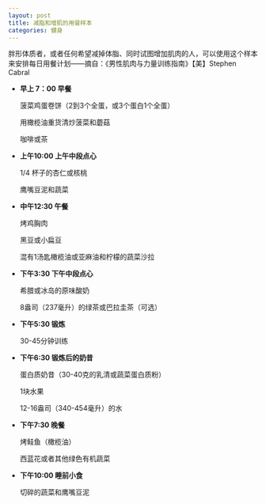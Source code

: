 ```yaml
---
layout: post
title: 减脂和增肌的用餐样本
categories: 健身
---
```


胖形体质者，或者任何希望减掉体脂、同时试图增加肌肉的人，可以使用这个样本来安排每日用餐计划——摘自：《男性肌肉与力量训练指南》【美】Stephen Cabral

* **早上 7：00   早餐**

  菠菜鸡蛋卷饼（2到3个全蛋，或3个蛋白1个全蛋）

  用橄榄油重货清炒菠菜和蘑菇

  咖啡或茶

* **上午10:00 上午中段点心**

  1/4 杯子的杏仁或核桃

  鹰嘴豆泥和蔬菜

* **中午12:30 午餐**

  烤鸡胸肉

  黑豆或小扁豆

  混有1汤匙橄榄油或亚麻油和柠檬的蔬菜沙拉

* **下午3:30 下午中段点心**

  希腊或冰岛的原味酸奶

  8盎司（237毫升）的绿茶或巴拉圭茶（可选）

* **下午5:30 锻炼**

  30-45分钟训练

* **下午6:30 锻炼后的奶昔**

  蛋白质奶昔（30-40克的乳清或蔬菜蛋白质粉）

  1块水果

  12-16盎司（340-454毫升）的水

* **下午7:30 晚餐**

  烤鲑鱼（橄榄油）

  西蓝花或者其他绿色有机蔬菜

* **下午10:00 睡前小食**

  切碎的蔬菜和鹰嘴豆泥   

   
